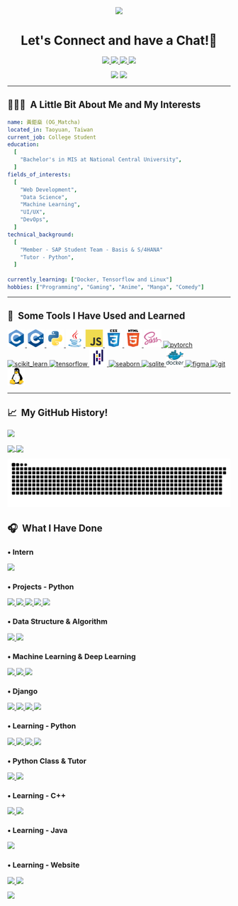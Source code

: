<p align="center">
  <img src="https://capsule-render.vercel.app/api?type=waving&color=gradient&text=Hi!%20I'm%20OG_Matcha&height=100&section=header"/>
</p>

<h1 align="center">
  Let's Connect and have a Chat!💬
</h1>

<p align="center">
<a href="https://leetcode.com/OG_Matcha/">
  <img height="50" src="https://cdn.iconscout.com/icon/free/png-256/free-leetcode-3629476-3031539.png"/>
</a>
<a href="https://www.linkedin.com/in/ogmatcha/">
  <img height="50" src="https://user-images.githubusercontent.com/46517096/166973395-19676cd8-f8ec-4abf-83ff-da8243505b82.png"/>
</a>
<a href="https://www.facebook.com/littlejasonhuang/">
  <img height="50" src="https://i.pinimg.com/originals/d2/97/9b/d2979bd98ea37dd3ba4d31c20828ceed.png"/>
</a>
<a href="https://www.instagram.com/matcha_code/">
  <img height="50" src="https://user-images.githubusercontent.com/46517096/166974368-9798f39f-1f46-499c-b14e-81f0a3f83a06.png"/>
</a>
</p>

<p align="center">
  <img height="250" src= "https://i.imgur.com/CLmQxbH.gif">
  <img height="250" src= "https://github.com/OG-Matcha/OG-Matcha/assets/85878531/882e99ce-41ac-4a06-9a49-6d424b0f605b.gif">
</p>

---

<h2> 👨🏻‍💻 &nbsp;A Little Bit About Me and My Interests</h2>

```yaml
name: 黃鉅燊 (OG_Matcha)
located_in: Taoyuan, Taiwan
current_job: College Student
education:
  [
    "Bachelor's in MIS at National Central University",
  ]
fields_of_interests:
  [
    "Web Development",
    "Data Science",
    "Machine Learning",
    "UI/UX",
    "DevOps",
  ]
technical_background:
  [
    "Member - SAP Student Team - Basis & S/4HANA"
    "Tutor - Python",
  ]
  
currently_learning: ["Docker, Tensorflow and Linux"]
hobbies: ["Programming", "Gaming", "Anime", "Manga", "Comedy"]
```
  
---
  
<h2> 🚀 &nbsp;Some Tools I Have Used and Learned</h2>
<p align="left"> 
  <a href="https://www.cprogramming.com/" target="_blank" rel="noreferrer"> 
    <img src="https://raw.githubusercontent.com/devicons/devicon/master/icons/c/c-original.svg" alt="c" width="40" height="40"/> 
  </a> 
  <a href="https://www.w3schools.com/cpp/" target="_blank" rel="noreferrer"> 
    <img src="https://raw.githubusercontent.com/devicons/devicon/master/icons/cplusplus/cplusplus-original.svg" alt="cplusplus" width="40" height="40"/>
  </a> 
  <a href="https://www.python.org" target="_blank" rel="noreferrer"> 
    <img src="https://raw.githubusercontent.com/devicons/devicon/master/icons/python/python-original.svg" alt="python" width="40" height="40"/> 
  </a> 
  <a href="https://www.java.com" target="_blank" rel="noreferrer"> 
    <img src="https://raw.githubusercontent.com/devicons/devicon/master/icons/java/java-original.svg" alt="java" width="40" height="40"/> 
  </a> 
  <a href="https://developer.mozilla.org/en-US/docs/Web/JavaScript" target="_blank" rel="noreferrer"> 
    <img src="https://raw.githubusercontent.com/devicons/devicon/master/icons/javascript/javascript-original.svg" alt="javascript" width="40" height="40"/> 
  </a> 
  <a href="https://www.w3schools.com/css/" target="_blank" rel="noreferrer"> 
    <img src="https://raw.githubusercontent.com/devicons/devicon/master/icons/css3/css3-original-wordmark.svg" alt="css3" width="40" height="40"/>     </a> 
  <a href="https://www.w3.org/html/" target="_blank" rel="noreferrer"> 
    <img src="https://raw.githubusercontent.com/devicons/devicon/master/icons/html5/html5-original-wordmark.svg" alt="html5" width="40" height="40"/> 
  </a> 
  <a href="https://sass-lang.com" target="_blank" rel="noreferrer"> 
    <img src="https://raw.githubusercontent.com/devicons/devicon/master/icons/sass/sass-original.svg" alt="sass" width="40" height="40"/> 
  </a> 
  <a href="https://pytorch.org/" target="_blank" rel="noreferrer"> 
    <img src="https://www.vectorlogo.zone/logos/pytorch/pytorch-icon.svg" alt="pytorch" width="40" height="40"/> 
  </a> 
  <a href="https://scikit-learn.org/" target="_blank" rel="noreferrer"> 
    <img src="https://upload.wikimedia.org/wikipedia/commons/0/05/Scikit_learn_logo_small.svg" alt="scikit_learn" width="40" height="40"/> 
  </a> 
  <a href="https://www.tensorflow.org" target="_blank" rel="noreferrer"> 
    <img src="https://www.vectorlogo.zone/logos/tensorflow/tensorflow-icon.svg" alt="tensorflow" width="40" height="40"/> 
  </a> 
  <a href="https://pandas.pydata.org/" target="_blank" rel="noreferrer"> 
    <img src="https://raw.githubusercontent.com/devicons/devicon/2ae2a900d2f041da66e950e4d48052658d850630/icons/pandas/pandas-original.svg" alt="pandas" width="40" height="40"/> 
  <a href="https://seaborn.pydata.org/" target="_blank" rel="noreferrer"> 
    <img src="https://seaborn.pydata.org/_images/logo-mark-lightbg.svg" alt="seaborn" width="40" height="40"/> 
  </a>
  <a href="https://www.sqlite.org/" target="_blank" rel="noreferrer"> 
    <img src="https://www.vectorlogo.zone/logos/sqlite/sqlite-icon.svg" alt="sqlite" width="40" height="40"/> 
  </a> 
  <a href="https://www.docker.com/" target="_blank" rel="noreferrer">
    <img src="https://raw.githubusercontent.com/devicons/devicon/master/icons/docker/docker-original-wordmark.svg" alt="docker" width="40" height="40"/> 
  </a>
  <a href="https://www.figma.com/" target="_blank" rel="noreferrer"> 
    <img src="https://www.vectorlogo.zone/logos/figma/figma-icon.svg" alt="figma" width="40" height="40"/> 
  </a> 
  <a href="https://git-scm.com/" target="_blank" rel="noreferrer"> 
    <img src="https://www.vectorlogo.zone/logos/git-scm/git-scm-icon.svg" alt="git" width="40" height="40"/> 
  </a> 
  <a href="https://www.linux.org/" target="_blank" rel="noreferrer"> 
    <img src="https://raw.githubusercontent.com/devicons/devicon/master/icons/linux/linux-original.svg" alt="linux" width="40" height="40"/> 
  </a> 
</p>

---  

<h2> 📈 &nbsp;My GitHub History!</h2>

![](https://komarev.com/ghpvc/?username=OG-Matcha&color=brightgreen&style=plastic)

<a href="https://github.com/OG-Matcha">
  <img align="center" src="https://github-readme-stats-og-matcha.vercel.app/api?username=OG-Matcha&show_icons=true&theme=radical" />
</a>
<a href="https://github.com/OG-Matcha">
  <img align="center" src="https://github-readme-stats-og-matcha.vercel.app/api/top-langs/?username=OG-Matcha&layout=compact&hide=jupyter%20notebook&theme=radical" />
</a>

![Snake animation](https://github.com/OG-Matcha/OG-Matcha/blob/output/github-contribution-grid-snake-dark.svg)
 
<h2> 🎧 &nbsp;What I Have Done</h2>

<h3> • Intern </h3>
<a href="https://github.com/OG-Matcha/OIBSIP">
  <img height=100vw src="https://github-readme-stats.vercel.app/api/pin/?username=OG-Matcha&repo=OIBSIP&bg_color=0d1116&title_color=ce09ec&text_color=a4aacb&icon_color=007ec6&PAT_1"/>
</a>

<h3> • Projects - Python </h3>
<a href="https://github.com/OG-Matcha/Image-Generator">
  <img height=100vw src="https://github-readme-stats.vercel.app/api/pin/?username=OG-Matcha&repo=Image-Generator&bg_color=0d1116&title_color=ce09ec&text_color=a4aacb&icon_color=007ec6&PAT_1"/>
</a>
<a href="https://github.com/OG-Matcha/Battery-Alert">
  <img height=100vw src="https://github-readme-stats.vercel.app/api/pin/?username=OG-Matcha&repo=Battery-Alert&bg_color=0d1116&title_color=ce09ec&text_color=a4aacb&icon_color=007ec6&PAT_1"/>
</a>
<a href="https://github.com/OG-Matcha/PDFTransfer">
  <img height=100vw src="https://github-readme-stats.vercel.app/api/pin/?username=OG-Matcha&repo=PDFTransfer&bg_color=0d1116&title_color=ce09ec&text_color=a4aacb&icon_color=007ec6&PAT_1"/>
</a>
<a href="https://github.com/OG-Matcha/Matcha-News">
  <img height=85vw src="https://github-readme-stats.vercel.app/api/pin/?username=OG-Matcha&repo=Matcha-News&bg_color=0d1116&title_color=ce09ec&text_color=a4aacb&icon_color=007ec6&PAT_1"/>
</a>
<a href="https://github.com/OG-Matcha/Number-Guessing">
  <img height=85vw src="https://github-readme-stats.vercel.app/api/pin/?username=OG-Matcha&repo=Number-Guessing&bg_color=0d1116&title_color=ce09ec&text_color=a4aacb&icon_color=007ec6&PAT_1"/>
</a>

<h3> • Data Structure & Algorithm</h3>
<a href="https://github.com/OG-Matcha/LeetCode-Practice">
  <img height=100vw src="https://github-readme-stats.vercel.app/api/pin/?username=OG-Matcha&repo=LeetCode-Practice&bg_color=0d1116&title_color=ce09ec&text_color=a4aacb&icon_color=007ec6&PAT_1"/>
</a>
<a href="https://github.com/OG-Matcha/Searching-and-Sorting">
  <img height=100vw src="https://github-readme-stats.vercel.app/api/pin/?username=OG-Matcha&repo=Searching-and-Sorting&bg_color=0d1116&title_color=ce09ec&text_color=a4aacb&icon_color=007ec6&PAT_1"/>
</a>

<h3> • Machine Learning & Deep Learning</h3>
<a href="https://github.com/OG-Matcha/Kaggle_Course">
  <img height=100vw src="https://github-readme-stats.vercel.app/api/pin/?username=OG-Matcha&repo=Kaggle_Course&bg_color=0d1116&title_color=ce09ec&text_color=a4aacb&icon_color=007ec6&PAT_1"/>
</a>
<a href="https://github.com/OG-Matcha/ML_2021_Spring">
  <img height=100vw src="https://github-readme-stats.vercel.app/api/pin/?username=OG-Matcha&repo=ML_2021_Spring&bg_color=0d1116&title_color=ce09ec&text_color=a4aacb&icon_color=007ec6&PAT_1"/>
</a>
<a href="https://github.com/OG-Matcha/Basic-TensorFlow">
  <img height=100vw src="https://github-readme-stats.vercel.app/api/pin/?username=OG-Matcha&repo=Basic-TensorFlow&bg_color=0d1116&title_color=ce09ec&text_color=a4aacb&icon_color=007ec6&PAT_1"/>
</a>

<h3> • Django</h3>
<a href="https://github.com/OG-Matcha/Django_Blog">
  <img height=100vw src="https://github-readme-stats.vercel.app/api/pin/?username=OG-Matcha&repo=Django_Blog&bg_color=0d1116&title_color=ce09ec&text_color=a4aacb&icon_color=007ec6&PAT_1"/>
</a>
<a href="https://github.com/OG-Matcha/Django_Weather">
  <img height=100vw src="https://github-readme-stats.vercel.app/api/pin/?username=OG-Matcha&repo=Django_Weather&bg_color=0d1116&title_color=ce09ec&text_color=a4aacb&icon_color=007ec6&PAT_1"/>
</a>
<a href="https://github.com/OG-Matcha/Django_Chat">
  <img height=100vw src="https://github-readme-stats.vercel.app/api/pin/?username=OG-Matcha&repo=Django_Chat&bg_color=0d1116&title_color=ce09ec&text_color=a4aacb&icon_color=007ec6&PAT_1"/>
</a>
<a href="https://github.com/OG-Matcha/Django_REST_Framework">
  <img height=100vw src="https://github-readme-stats.vercel.app/api/pin/?username=OG-Matcha&repo=Django_REST_Framework&bg_color=0d1116&title_color=ce09ec&text_color=a4aacb&icon_color=007ec6&PAT_1"/>
</a>

<h3> • Learning - Python</h3>
<a href="https://github.com/OG-Matcha/Learning_Seaborn">
  <img height=100vw src="https://github-readme-stats.vercel.app/api/pin/?username=OG-Matcha&repo=Learning_Seaborn&bg_color=0d1116&title_color=ce09ec&text_color=a4aacb&icon_color=007ec6&PAT_1"/>
</a>
<a href="https://github.com/OG-Matcha/FastAPI-Learning">
  <img height=100vw src="https://github-readme-stats.vercel.app/api/pin/?username=OG-Matcha&repo=FastAPI-Learning&bg_color=0d1116&title_color=ce09ec&text_color=a4aacb&icon_color=007ec6&PAT_1"/>
</a>
<a href="https://github.com/OG-Matcha/Web-Scraping">
  <img height=100vw src="https://github-readme-stats.vercel.app/api/pin/?username=OG-Matcha&repo=Web-Scraping&bg_color=0d1116&title_color=ce09ec&text_color=a4aacb&icon_color=007ec6&PAT_1"/>
</a>
<a href="https://github.com/OG-Matcha/NCU-Python-Calculus">
  <img height=100vw src="https://github-readme-stats.vercel.app/api/pin/?username=OG-Matcha&repo=NCU-Python-Calculus&bg_color=0d1116&title_color=ce09ec&text_color=a4aacb&icon_color=007ec6&PAT_1"/>
</a>
 
<h3> • Python Class & Tutor</h3>
<a href="https://github.com/OG-Matcha/Python-Class">
  <img height=100vw src="https://github-readme-stats.vercel.app/api/pin/?username=OG-Matcha&repo=Python-Class&bg_color=0d1116&title_color=ce09ec&text_color=a4aacb&icon_color=007ec6&PAT_1"/>
</a>
<a href="https://github.com/OG-Matcha/Tutor">
  <img height=100vw src="https://github-readme-stats.vercel.app/api/pin/?username=OG-Matcha&repo=Tutor&bg_color=0d1116&title_color=ce09ec&text_color=a4aacb&icon_color=007ec6&PAT_1"/>
</a>

<h3> • Learning - C++</h3>
<a href="https://github.com/OG-Matcha/NCU_Summer_CPP">
  <img height=100vw src="https://github-readme-stats.vercel.app/api/pin/?username=OG-Matcha&repo=NCU_Summer_CPP&bg_color=0d1116&title_color=ce09ec&text_color=a4aacb&icon_color=007ec6&PAT_1"/>
</a>
<a href="https://github.com/OG-Matcha/The-C-20-Masterclass-Source-Code-main">
  <img height=100vw src="https://github-readme-stats.vercel.app/api/pin/?username=OG-Matcha&repo=The-C-20-Masterclass-Source-Code-main&bg_color=0d1116&title_color=ce09ec&text_color=a4aacb&icon_color=007ec6&PAT_1"/>
</a>

<h3> • Learning - Java</h3>
<a href="https://github.com/OG-Matcha/NCU-MIS-Java">
  <img height=100vw src="https://github-readme-stats.vercel.app/api/pin/?username=OG-Matcha&repo=NCU-MIS-Java&bg_color=0d1116&title_color=ce09ec&text_color=a4aacb&icon_color=007ec6&PAT_1"/>
</a>

<h3> • Learning - Website</h3>
<a href="https://github.com/OG-Matcha/Taiwan-Project">
  <img height=120vw src="https://github-readme-stats.vercel.app/api/pin/?username=OG-Matcha&repo=Taiwan-Project&bg_color=0d1116&title_color=ce09ec&text_color=a4aacb&icon_color=007ec6&PAT_1"/>
</a>
<a href="https://github.com/OG-Matcha/Hawaii-Project">
  <img height=120vw src="https://github-readme-stats.vercel.app/api/pin/?username=OG-Matcha&repo=Hawaii-Project&bg_color=0d1116&title_color=ce09ec&text_color=a4aacb&icon_color=007ec6&PAT_1"/>
</a>

<p align="left">
  <img src="https://capsule-render.vercel.app/api?type=waving&color=gradient&height=100&section=footer"/>
</p>
